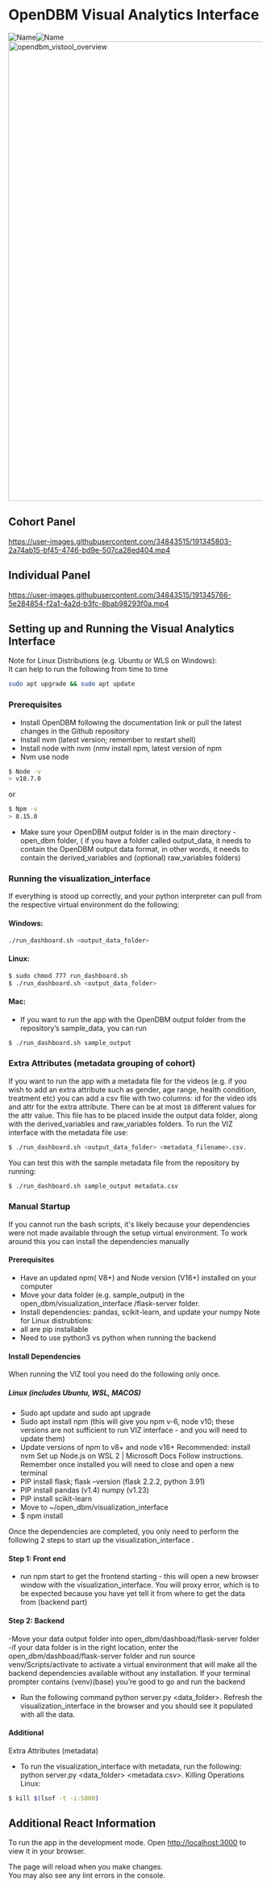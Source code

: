 # OpenDBM Visual Analytics Interface 

![Name](https://img.shields.io/badge/OpenDBM-Visualization%20Interface%20Tool-orange)![Name](https://img.shields.io/badge/Version-v0.1-blue)
<img width="911" alt="opendbm_vistool_overview" src="https://user-images.githubusercontent.com/34843515/191345731-b12004b2-c424-455e-83cc-2bb18aa96d47.png">

## Cohort Panel
https://user-images.githubusercontent.com/34843515/191345803-2a74ab15-bf45-4746-bd9e-507ca28ed404.mp4


## Individual Panel
https://user-images.githubusercontent.com/34843515/191345766-5e284854-f2a1-4a2d-b3fc-8bab98293f0a.mp4

## Setting up and Running the Visual Analytics Interface 

Note for Linux Distributions (e.g. Ubuntu or WLS on Windows):  
It can help to run the following from time to time
```bash
sudo apt upgrade && sudo apt update
```
### Prerequisites

- Install OpenDBM following the documentation link or pull the latest changes in the Github repository
- Install nvm (latest version; remember to restart shell) 
- Install node with nvm  (nmv install npm, latest version of npm 
- Nvm use node 
```bash
$ Node -v 
> v18.7.0
```
or
```bash
$ Npm -v 
> 8.15.0
```
- Make sure your OpenDBM output folder is in the main directory - open_dbm folder, ( if you have a folder called output_data, it needs to contain the OpenDBM output data format, in other words, it needs to contain the derived_variables and (optional) raw_variables folders)

### Running the visualization_interface 

If everything is stood up correctly, and your python interpreter can pull from the respective virtual environment  do the following: 
#### Windows: 
```bash
./run_dashboard.sh <output_data_folder>
```
#### Linux: 
```bash
$ sudo chmod 777 run_dashboard.sh 
$ ./run_dashboard.sh <output_data_folder>
```
#### Mac: 
- If you want to run the app with the OpenDBM output folder from the repository’s sample_data, you can run 
```bash
$ ./run_dashboard.sh sample_output
```

### Extra Attributes (metadata grouping of cohort)
If you want to run the app with a metadata file for the videos (e.g. if you wish to add an extra attribute such as gender, age range, health condition, treatment etc) you can add a csv file with two columns: id for the video ids and attr for the extra attribute. There can be at most `10` different values for the attr value. 
This file has to be placed inside the output data folder, along with the derived_variables and raw_variables folders. To run the VIZ interface with the metadata file use:
```bash
$ ./run_dashboard.sh <output_data_folder> <metadata_filename>.csv. 
```

You can test this with the sample metadata file from the repository by running:
```bash
$ ./run_dashboard.sh sample_output metadata.csv
```

### Manual Startup
If you cannot run the bash scripts, it's likely because your dependencies were not made available through the setup virtual environment.  To work around this you can install the dependencies manually
#### Prerequisites 
- Have an updated npm( V8+) and  Node version (V16+) installed on your computer
- Move your data folder (e.g. sample_output)  in the open_dbm/visualization_interface /flask-server folder.
- Install dependencies: pandas, scikit-learn, and update your numpy
Note for Linux distrubtions: 
- all are  pip installable
- Need to use python3 vs python when running the backend

#### Install Dependencies
When running the VIZ tool you need do the following only once.  
##### Linux (includes Ubuntu, WSL, MACOS) 
- Sudo apt update and sudo apt upgrade
- Sudo apt install npm (this will give you npm v-6, node v10; these versions are not sufficient to run VIZ interface - and you will need to update them)
- Update versions of npm to v8+ and node v16+ 
Recommended: install nvm Set up Node.js on WSL 2 | Microsoft Docs Follow instructions. 
Remember once installed you will need to close and open a new terminal
- PIP install flask;  flask –version (flask 2.2.2, python 3.91)
- PIP install pandas (v1.4) numpy (v1.23) 
- PIP install scikit-learn
- Move to ~/open_dbm/visualization_interface 
- $ npm install 

Once the dependencies are completed, you only need to perform the following 2 steps to start up the visualization_interface .
#### Step 1: Front end 
- run npm start to get the frontend starting - this will open a new browser window with the visualization_interface.  You will proxy error, which is to be expected because you have yet tell it from where to get the data from (backend part)
#### Step 2: Backend
-Move your data output folder into open_dbm/dashboad/flask-server folder 
-if your data folder is in the right location, enter the open_dbm/dashboad/flask-server folder and run source venv/Scripts/activate to activate a virtual environment that will make all the backend dependencies available without any installation.  If your terminal prompter contains (venv)(base)  you’re good to go and run the backend 
- Run the following command  python server.py <data_folder>. Refresh the visualization_interface  in the browser and you should see it populated with all the data.
#### Additional
Extra Attributes (metadata) 
- To run the visualization_interface  with metadata, run the following:  python server.py <data_folder> <metadata.csv>.
Killing Operations 
Linux: 
```bash
$ kill $(lsof -t -i:5000) 
```


## Additional React Information
To run the app in the development mode.
Open [http://localhost:3000](http://localhost:3000) to view it in your browser.

The page will reload when you make changes.\
You may also see any lint errors in the console.

